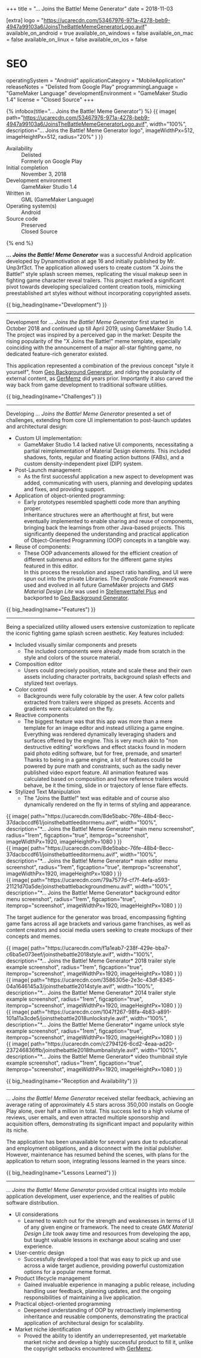 +++
title = "... Joins the Battle! Meme Generator"
date = 2018-11-03

[extra]
logo = "https://ucarecdn.com/53467976-971a-4278-beb9-4947a99103a6/JoinsTheBattleMemeGeneratorLogo.avif"
available_on_android = true
available_on_windows = false
available_on_mac = false
available_on_linux = false
available_on_ios = false

# SEO
operatingSystem = "Android"
applicationCategory = "MobileApplication"
releaseNotes = "Delisted from Google Play"
programmingLanguage = "GameMaker Language"
developmentEnvironment = "GameMaker Studio 1.4"
license = "Closed Source"
+++

{% infobox(title="... Joins the Battle! Meme Generator") %}
{{ image(
	path="https://ucarecdn.com/53467976-971a-4278-beb9-4947a99103a6/JoinsTheBattleMemeGeneratorLogo.avif",
	width="100%",
	description="... Joins the Battle! Meme Generator logo",
	imageWidthPx=512,
	imageHeightPx=512,
    radius="20%"
) }}
<dl>
    <dt>Availability</dt>
    <dd>Delisted<br>Formerly on Google Play</dd>
    <dt>Initial completion</dt>
    <dd>November 3, 2018</dd>
    <dt>Development environment</dt>
    <dd>GameMaker Studio 1.4</dd>
    <dt>Written in</dt>
    <dd>GML (GameMaker Language)</dd>
    <dt>Operating system(s)</dt>
    <dd>Android</dd>
    <dt>Source code</dt>
    <dd>Preserved<br>Closed Source</dd>
</dl>
{% end %}

***... Joins the Battle! Meme Generator*** was a successful Android application developed by Dynamotivation at age 16 and initially published by Mr. Unp3rf3ct. The application allowed users to create custom "X Joins the Battle!" style splash screen memes, replicating the visual makeup seen in fighting game character reveal trailers. This project marked a significant pivot towards developing specialized content creation tools, mimicking preestablished art styles without without incorporating copyrighted assets.


{{ big_heading(name="Development") }}

---

Development for *... Joins the Battle! Meme Generator* first started in October 2018 and continued up till April 2019, using GameMaker Studio 1.4. The project was inspired by a perceived gap in the market: Despite the rising popularity of the "X Joins the Battle!" meme template, especially coinciding with the announcement of a major all-star fighting game, no dedicated feature-rich generator existed.

This application represented a combination of the previous concept "style it yourself", from [Geo Background Generator](/portfolio/software/geo-background-generator), and riding the popularity of external content, as [GerMemz](/portfolio/software/germemz) did years prior. Importantly it also carved the way back from game development to traditional software utilities.


{{ big_heading(name="Challenges") }}

---

Developing *... Joins the Battle! Meme Generator* presented a set of challenges, extending from core UI implementation to post-launch updates and architectural design:

*   Custom UI implementation:
    *   GameMaker Studio 1.4 lacked native UI components, necessitating a partial reimplementation of Material Design elements. This included shadows, fonts, regular and floating action buttons (FABs), and a custom density-independent pixel (DIP) system. 
*   Post-Launch management:
    *   As the first successful application a new aspect to development was added, communicating with users, planning and developing updates and fixes, and providing support.
*   Application of object-oriented programming:
    *   Early prototypes resembled spaghetti code more than anything proper.\
    Inheritance structures were an afterthought at first, but were eventually implemented to enable sharing and reuse of components, bringing back the learnings from other Java-based projects. This significantly deepened the understanding and practical application of Object-Oriented Programming (OOP) concepts in a tangible way.
*   Reuse of components:
    *   These OOP advancements allowed for the efficient creation of different submenus and editors for the different game styles featured in this editor.\
    In this process the resolution and aspect ratio handling, and UI were spun out into the private Libraries. The *DynaScale Framework* was used and evolved in all future GameMaker projects and *GMS Material Design Lite* was used in [Stellenwerttafel Plus](/portfolio/software/stellenwerttafel-plus) and backported to [Geo Background Generator](/portfolio/software/geo-background-generator).


{{ big_heading(name="Features") }}

---

Being a specialized utility allowed users extensive customization to replicate the iconic fighting game splash screen aesthetic. Key features included:

*   Included visually similar components and presets
    *   The included components were already made from scratch in the style and colors of the source material.
*   Composition editor
    *   Users could precisely position, rotate and scale these and their own assets including character portraits, background splash effects and stylized text overlays.
*   Color control
    *   Backgrounds were fully colorable by the user. A few color pallets extracted from trailers were shipped as presets. Accents and gradients were calculated on the fly.
*   Reactive components
    *   The biggest feature was that this app was more than a mere template for an image editor and instead utilizing a game engine. Everything was rendered dynamically leveraging shaders and surfaces offered by the engine. This is very much akin to "non destructive editing" workflows and effect stacks found in modern paid photo editing software, but for free, premade, and smarter!\
    Thanks to being in a game engine, a lot of features could be powered by pure math and constraints, such as the sadly never published video export feature. All animation featured was calculated based on composition and how reference trailers would behave, be it the timing, slide in or trajectory of lense flare effects.
*   Stylized Text Manipulation
    *   The "Joins the Battle!" text was editable and of course also dynamically rendered on the fly in terms of styling and appearance.

<div class="blogImageList">
    <style>
        @media (max-width: 40rem) {
            .blogImageList {
                flex-direction: column;
            }
        }
    </style>
    <div>
        {{ image(
            path="https://ucarecdn.com/8de5babc-76fe-48b4-8ecc-37dacbccdf61/joinsthebattleeditormenu.avif",
            width="100%",
            description="*... Joins the Battle! Meme Generator* main menu screenshot",
            radius="1rem",
            figcaption="true",
            itemprop="screenshot",
            imageWidthPx=1920,
            imageHeightPx=1080
        ) }}
    </div>
    <div>
        {{ image(
            path="https://ucarecdn.com/8de5babc-76fe-48b4-8ecc-37dacbccdf61/joinsthebattleeditormenu.avif",
            width="100%",
            description="*... Joins the Battle! Meme Generator* main editor menu screenshot",
            radius="1rem",
            figcaption="true",
            itemprop="screenshot",
            imageWidthPx=1920,
            imageHeightPx=1080
        ) }}
    </div>
    <div>
        {{ image(
            path="https://ucarecdn.com/79a7577d-cf7f-4efa-a593-21121d70a5de/joinsthebattlebackgroundmenu.avif",
            width="100%",
            description="*... Joins the Battle! Meme Generator* background editor menu screenshot",
            radius="1rem",
            figcaption="true",
            itemprop="screenshot",
            imageWidthPx=1920,
            imageHeightPx=1080
        ) }}
    </div>
</div>

The target audience for the generator was broad, encompassing fighting game fans across all age brackets and various game franchises, as well as content creators and social media users seeking to create mockups of their concepts and memes.


<div class="blogImageList">
    <style>
        @media (max-width: 40rem) {
            .blogImageList {
                flex-direction: column;
            }
        }
    </style>
    <div>
        {{ image(
            path="https://ucarecdn.com/f1a1eab7-238f-429e-bba7-c6ba5e073eef/joinsthebattle2018style.avif",
            width="100%",
            description="*... Joins the Battle! Meme Generator* 2018 trailer style example screenshot",
            radius="1rem",
            figcaption="true",
            itemprop="screenshot",
            imageWidthPx=1920,
            imageHeightPx=1080
        ) }}
    </div>
    <div>
        {{ image(
            path="https://ucarecdn.com/3586305e-2e3c-43df-8345-04a1646145a3/joinsthebattle2014style.avif",
            width="100%",
            description="*... Joins the Battle! Meme Generator* 2014 trailer style example screenshot",
            radius="1rem",
            figcaption="true",
            itemprop="screenshot",
            imageWidthPx=1920,
            imageHeightPx=1080
        ) }}
    </div>
    <div>
        {{ image(
            path="https://ucarecdn.com/1047f267-98fa-4b83-a891-101a11a3cde5/joinsthebattle2018unlockstyle.avif",
            width="100%",
            description="*... Joins the Battle! Meme Generator* ingame unlock style example screenshot",
            radius="1rem",
            figcaption="true",
            itemprop="screenshot",
            imageWidthPx=1920,
            imageHeightPx=1080
        ) }}
    </div>
        <div>
        {{ image(
            path="https://ucarecdn.com/c2794126-6cd2-4eaa-ad20-237246836ffb/joinsthebattle2018thumbnailstyle.avif",
            width="100%",
            description="*... Joins the Battle! Meme Generator* video thumbnail style example screenshot",
            radius="1rem",
            figcaption="true",
            itemprop="screenshot",
            imageWidthPx=1920,
            imageHeightPx=1080
        ) }}
    </div>
</div>


{{ big_heading(name="Reception and Availability") }}

---

*... Joins the Battle! Meme Generator* received stellar feedback, achieving an average rating of approximately 4.5 stars across 350,000 installs on Google Play alone, over half a million in total. This success led to a high volume of reviews, user emails, and even attracted multiple sponsorship and acquisition offers, demonstrating its significant impact and popularity within its niche.

The application has been unavailable for several years due to educational and employment obligations, and a disconnect with the initial publisher. However, maintenance has resumed behind the scenes, with plans for the application to return soon, integrating lessons learned in the years since.


{{ big_heading(name="Lessons Learned") }}

---

*... Joins the Battle! Meme Generator* provided critical insights into mobile application development, user experience, and the realities of public software distribution.

*   UI considerations
    *   Learned to watch out for the strength and weaknesses in terms of UI of any given engine or framework. The need to create *GMX Material Design Lite* took away time and resources from developing the app, but taught valuable lessons in exchange about scaling and user experience.
*   User-centric design
    *   Successfully developed a tool that was easy to pick up and use across a wide target audience, providing powerful customization options for a popular meme format.
*   Product lifecycle management
    *   Gained invaluable experience in managing a public release, including handling user feedback, planning updates, and the ongoing responsibilities of maintaining a live application.
*   Practical object-oriented programming
    *   Deepened understanding of OOP by retroactively implementing inheritance and reusable components, demonstrating the practical application of architectural design for scalability.
*   Market niche identification
    *   Proved the ability to identify an underrepresented, yet marketable market niche and develop a highly successful product to fill it, unlike the copyright setbacks encountered with [GerMemz](/portfolio/software/germemz).